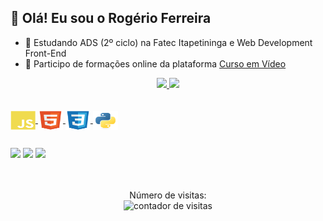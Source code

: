## 👋 Olá! Eu sou o Rogério Ferreira

- 🌱 Estudando ADS (2º ciclo) na Fatec Itapetininga e Web Development Front-End
- 💞️ Participo de formações online da plataforma [Curso em Vídeo](https://www.cursoemvideo.com/)

<!---GitHub Stats: https://github.com/anuraghazra/github-readme-stats--->
<div align="center">
  <a href="https://github.com/rogeriofrsouza">
  <img height="180em" src="https://github-readme-stats.vercel.app/api?username=rogeriofrsouza&show_icons=true&theme=dracula&include_all_commits=true&count_private=true"/>
  <img height="180em" src="https://github-readme-stats.vercel.app/api/top-langs/?username=rogeriofrsouza&layout=compact&langs_count=7&theme=dracula"/>
</div>
<br/>
  
  <!---Technology icons: https://devicon.dev/--->
<div style="display: inline_block"><br>
  <img align="center" alt="Rafa-Js" height="30" width="40" src="https://raw.githubusercontent.com/devicons/devicon/master/icons/javascript/javascript-plain.svg">
  <img align="center" alt="Rafa-HTML" height="30" width="40" src="https://raw.githubusercontent.com/devicons/devicon/master/icons/html5/html5-original.svg">
  <img align="center" alt="Rafa-CSS" height="30" width="40" src="https://raw.githubusercontent.com/devicons/devicon/master/icons/css3/css3-original.svg">
  <img align="center" alt="Rafa-Python" height="30" width="40" src="https://raw.githubusercontent.com/devicons/devicon/master/icons/python/python-original.svg">
  <!---Gif: https://picrew.me/image_maker/338224
  <img align="right" alt="Rafa-pic" height="150" style="border-radius:50px;" src="https://media.discordapp.net/attachments/639956127056134178/890373478988013628/Publicacoes_Instagram_1_1.png?width=676&height=676">
--->
</div>
  
 ##

<!---Contact badges: https://dev.to/envoy_/150-badges-for-github-pnk--->
<div>
  <a href="https://instagram.com/rogeriofrsouza" target="_blank"><img src="https://img.shields.io/badge/-Instagram-%23E4405F?style=for-the-badge&logo=instagram&logoColor=white" target="_blank"></a> 
  <a href = "mailto:rogeriofrsouza@gmail.com"><img src="https://img.shields.io/badge/-Gmail-%23333?style=for-the-badge&logo=gmail&logoColor=white" target="_blank"></a>
  <a href="https://www.linkedin.com/in/rog%C3%A9rio-ferreira-de-souza-556a13127/" target="_blank"><img src="https://img.shields.io/badge/-LinkedIn-%230077B5?style=for-the-badge&logo=linkedin&logoColor=white" target="_blank"></a> 
</div>
<br/>
  
<!---Profile Counter--->
<div>
  <br/>
  <p align="center">
    Número de visitas: <br> <img src="https://profile-counter.glitch.me/rogeriofrsouza/count.svg" alt="contador de visitas">
  </p>
</div>
<!---
rogeriofrsouza/rogeriofrsouza is a ✨ special ✨ repository because its `README.md` (this file) appears on your GitHub profile.
You can click the Preview link to take a look at your changes.
--->

